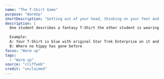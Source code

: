```yaml
---
name: "The T-Shirt Game"
purpose: "WarmUp"
shortDescription: "Getting out of your head, thinking on your feet and trusting what your brain comes up with in the moment is probably pretty funny."
description: |
  One student describes a fantasy T-Shirt the other student is wearing creatively with detail. When they're done they say "and the caption says:" and the other player without thinking has to sum up the T-Shirt in a caption.
  
  Example:
  A: Your T-Shirt is blue with original Star Trek Enterprise on it and there's flowers coming out of the engines and there's a planet with a smiley face on it... And the caption says:
  B: Where no hippy has gone before
focus: "Warm up"
tags:
  - "Warm up"
source: "cliffweb"
credit: "unclaimed"
---
```


